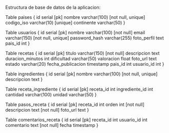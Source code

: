 Estructura de base de datos de la aplicacion:

Table paises {
  id serial [pk]
  nombre varchar(100) [not null, unique]
  codigo_iso varchar(10) [unique]
  continente varchar(50)
}

Table usuarios {
  id serial [pk]
  nombre varchar(100) [not null]
  email varchar(150) [not null, unique]
  password_hash varchar(255)
  foto_perfil text
  pais_id int
}

Table recetas {
  id serial [pk]
  titulo varchar(150) [not null]
  descripcion text
  duracion_minutos int
  dificultad varchar(50) 
  valoracion float 
  foto_url text
  estado varchar(20)
  fecha_publicacion timestamp
  pais_id int
  usuario_id int 
}

Table ingredientes {
  id serial [pk]
  nombre varchar(100) [not null, unique]
  descripcion text
}

Table receta_ingrediente {
  id serial [pk]
  receta_id int 
  ingrediente_id int 
  cantidad varchar(100)
  unidad varchar(50)
}

Table pasos_receta {
  id serial [pk]
  receta_id int 
  orden int [not null]
  descripcion text [not null]
  foto_url text
}

Table comentarios_receta {
  id serial [pk]
  receta_id int 
  usuario_id int
  comentario text [not null]
  fecha timestamp
}